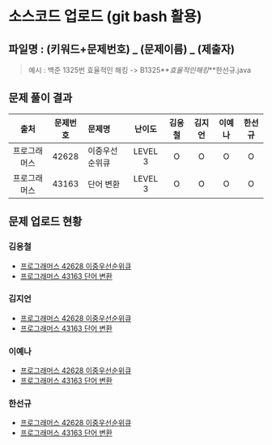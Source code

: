 # 소스코드 업로드 (git bash 활용)

## 파일명 : (키워드+문제번호) _ (문제이름) _ (제출자)

> 예시 : 백준 1325번 효율적인 해킹 -> B1325**_효율적인해킹_**한선규.java

## 문제 풀이 결과

<!-- Table -->

|     출처     | 문제번호 | 문제명         | 난이도  | 김응철 | 김지언 | 이예나 | 한선규 |
| :----------: | :------: | :------------- | :-----: | :----: | :----: | :----: | :----: |
| 프로그래머스 |  42628   | 이중우선순위큐 | LEVEL 3 |   O    |   O    |   O    |   O    |
| 프로그래머스 |  43163   | 단어 변환      | LEVEL 3 |   O    |   O    |   O    |   O    |

## 문제 업로드 현황

### 김응철

- [프로그래머스 42628 이중우선순위큐](프로그래머스%2042628%20이중우선순위큐/P42628_이중우선순위큐_김응철.java)
- [프로그래머스 43163 단어 변환](프로그래머스%2043163%20단어%20변환/P43163_단어변환_김응철.java)

### 김지언

- [프로그래머스 42628 이중우선순위큐](프로그래머스%2042628%20이중우선순위큐/P42628_이중우선순위큐_김지언.java)
- [프로그래머스 43163 단어 변환](프로그래머스%2043163%20단어%20변환/P43163_단어변환_김지언.java)

### 이예나

- [프로그래머스 42628 이중우선순위큐](프로그래머스%2042628%20이중우선순위큐/P42628_이중우선순위큐_이예나.java)
- [프로그래머스 43163 단어 변환](프로그래머스%2043163%20단어%20변환/P43163_단어변환_이예나.java)

### 한선규

- [프로그래머스 42628 이중우선순위큐](프로그래머스%2042628%20이중우선순위큐/P42628_이중우선순위큐_한선규.java)
- [프로그래머스 43163 단어 변환](프로그래머스%2043163%20단어%20변환/P43163_단어변환_한선규.java)
